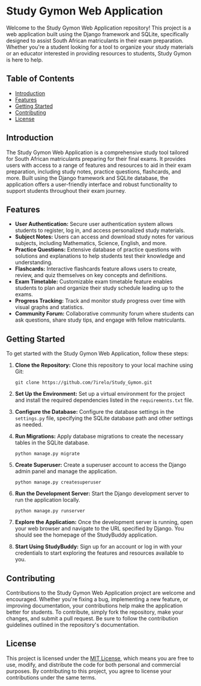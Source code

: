 # Study Gymon Web Application

Welcome to the Study Gymon Web Application repository! This project is a web application built using the Django framework and SQLite, specifically designed to assist South African matriculants in their exam preparation. Whether you're a student looking for a tool to organize your study materials or an educator interested in providing resources to students, Study Gymon is here to help.

## Table of Contents

- [Introduction](#introduction)
- [Features](#features)
- [Getting Started](#getting-started)
- [Contributing](#contributing)
- [License](#license)

## Introduction

The Study Gymon Web Application is a comprehensive study tool tailored for South African matriculants preparing for their final exams. It provides users with access to a range of features and resources to aid in their exam preparation, including study notes, practice questions, flashcards, and more. Built using the Django framework and SQLite database, the application offers a user-friendly interface and robust functionality to support students throughout their exam journey.

## Features

- **User Authentication:** Secure user authentication system allows students to register, log in, and access personalized study materials.
- **Subject Notes:** Users can access and download study notes for various subjects, including Mathematics, Science, English, and more.
- **Practice Questions:** Extensive database of practice questions with solutions and explanations to help students test their knowledge and understanding.
- **Flashcards:** Interactive flashcards feature allows users to create, review, and quiz themselves on key concepts and definitions.
- **Exam Timetable:** Customizable exam timetable feature enables students to plan and organize their study schedule leading up to the exams.
- **Progress Tracking:** Track and monitor study progress over time with visual graphs and statistics.
- **Community Forum:** Collaborative community forum where students can ask questions, share study tips, and engage with fellow matriculants.

## Getting Started

To get started with the Study Gymon Web Application, follow these steps:

1. **Clone the Repository:** Clone this repository to your local machine using Git:

    ```
    git clone https://github.com/7irelo/Study_Gymon.git
    ```

2. **Set Up the Environment:** Set up a virtual environment for the project and install the required dependencies listed in the `requirements.txt` file.

3. **Configure the Database:** Configure the database settings in the `settings.py` file, specifying the SQLite database path and other settings as needed.

4. **Run Migrations:** Apply database migrations to create the necessary tables in the SQLite database.

    ```
    python manage.py migrate
    ```

5. **Create Superuser:** Create a superuser account to access the Django admin panel and manage the application.

    ```
    python manage.py createsuperuser
    ```

6. **Run the Development Server:** Start the Django development server to run the application locally.

    ```
    python manage.py runserver
    ```

7. **Explore the Application:** Once the development server is running, open your web browser and navigate to the URL specified by Django. You should see the homepage of the StudyBuddy application.

8. **Start Using StudyBuddy:** Sign up for an account or log in with your credentials to start exploring the features and resources available to you.

## Contributing

Contributions to the Study Gymon Web Application project are welcome and encouraged. Whether you're fixing a bug, implementing a new feature, or improving documentation, your contributions help make the application better for students. To contribute, simply fork the repository, make your changes, and submit a pull request. Be sure to follow the contribution guidelines outlined in the repository's documentation.

## License

This project is licensed under the [MIT License](LICENSE), which means you are free to use, modify, and distribute the code for both personal and commercial purposes. By contributing to this project, you agree to license your contributions under the same terms.
